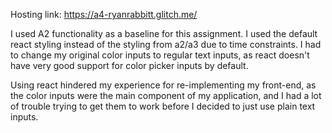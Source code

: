 Hosting link: https://a4-ryanrabbitt.glitch.me/

I used A2 functionality as a baseline for this assignment. I used the default react styling instead of the styling from a2/a3 due to time constraints. I had to change my original color inputs to regular text inputs, as react doesn't have very good support for color picker inputs by default.

Using react hindered my experience for re-implementing my front-end, as the color inputs were the main component of my application, and I had a lot of trouble trying to get them to work before I decided to just use plain text inputs. 
